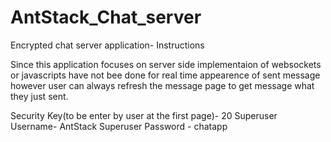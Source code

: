 # AntStack_Chat_server
Encrypted chat server application- Instructions

Since this application focuses on server side implementaion of websockets or javascripts have not bee done for real time appearence of sent message however user can always refresh the message page to get message what they just sent.

Security Key(to be enter by user at the first page)- 20
Superuser Username- AntStack
Superuser Password - chatapp

